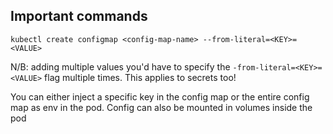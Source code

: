 ## Important commands 

`kubectl create configmap <config-map-name> --from-literal=<KEY>=<VALUE>`

N/B: adding multiple values you'd have to specify the `-from-literal=<KEY>=<VALUE>` flag multiple times. This applies to secrets too!

You can either inject a specific key in the config map or the entire config map as env in the pod. Config can also be mounted in volumes inside the pod 
